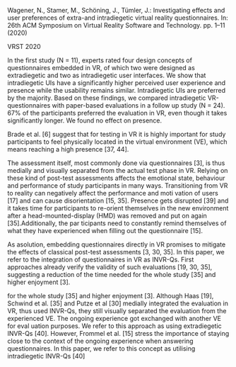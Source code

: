 Wagener, N., Stamer, M., Schöning, J., Tümler, J.: Investigating effects and user preferences of extra-and intradiegetic virtual reality questionnaires. In: 26th ACM Symposium on Virtual Reality Software and Technology. pp. 1–11 (2020)

VRST 2020

In the first study (N = 11), experts rated four design concepts of questionnaires embedded in VR, of which two were designed as extradiegetic and two as intradiegetic user interfaces. We show that intradiegetic UIs have a significantly higher perceived user experience and presence while the usability remains similar. Intradiegetic UIs are preferred by the majority. Based on these findings, we compared intradiegetic VR-questionnaires with paper-based evaluations in a follow up study (N = 24). 67% of the participants preferred the evaluation in VR, even though it takes significantly longer. We found no effect on presence.

Brade et al. [6] suggest that for testing in VR it is highly important for study participants to feel physically located in the virtual environment (VE), which means reaching a high presence [37, 44].

The assessment itself, most commonly done via questionnaires [3], is thus medially and visually separated from the actual test phase in VR. Relying on these kind of post-test assessments affects the emotional state, behaviour and performance of study participants in many ways. Transitioning from VR to reality can negatively affect the performance and moti vation of users [17] and can cause disorientation [15, 35]. Presence gets disrupted [39] and it takes time for participants to re-orient themselves in the new environment after a head-mounted-display (HMD) was removed and put on again [35].Additionally, the par ticipants need to constantly remind themselves of what they have experienced when filling out the questionnaire [15].

As asolution, embedding questionnaires directly in VR promises to mitigate the effects of classical post-test assessments [3, 30, 35]. In this paper, we refer to the integration of questionnaires in VR as INVR-Qs. First approaches already verify the validity of such evaluations [19, 30, 35], suggesting a reduction of the time needed for the whole study [35] and higher enjoyment [3].

for the whole study [35] and higher enjoyment [3]. Although Haas [19], Schwind et al. [35] and Putze et al [30] medially integrated the evaluation in VR, thus used INVR-Qs, they still visually separated the evaluation from the experienced VE. The ongoing experience got exchanged with another VE for eval uation purposes. We refer to this approach as using extradiegetic INVR-Qs [40]. However, Frommel et al. [15] stress the importance of staying close to the context of the ongoing experience when answering questionnaires. In this paper, we refer to this concept as utilising intradiegetic INVR-Qs [40]